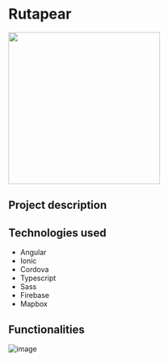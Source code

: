 # Rutapear

<img height="300px" width="300px" src="https://user-images.githubusercontent.com/52936547/209883014-2efde5f1-67be-446e-8d38-ecd7990d5a2f.png"/>

## Project description


## Technologies used

- Angular
- Ionic
- Cordova
- Typescript
- Sass
- Firebase
- Mapbox

## Functionalities



![image](https://user-images.githubusercontent.com/52936547/209882206-8e2e8bf0-0087-4202-9007-f8238d631868.png)





